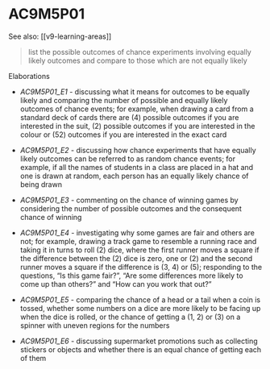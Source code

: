 
# AC9M5P01 

See also: [[v9-learning-areas]]

> list the possible outcomes of chance experiments involving equally likely outcomes and compare to those which are not equally likely

Elaborations


- _AC9M5P01_E1_ - discussing what it means for outcomes to be equally likely and comparing the number of possible and equally likely outcomes of chance events; for example, when drawing a card from a standard deck of cards there are \(4\) possible outcomes if you are interested in the suit, \(2\) possible outcomes if you are interested in the colour or \(52\) outcomes if you are interested in the exact card

- _AC9M5P01_E2_ - discussing how chance experiments that have equally likely outcomes can be referred to as random chance events; for example, if all the names of students in a class are placed in a hat and one is drawn at random, each person has an equally likely chance of being drawn

- _AC9M5P01_E3_ - commenting on the chance of winning games by considering the number of possible outcomes and the consequent chance of winning

- _AC9M5P01_E4_ - investigating why some games are fair and others are not; for example, drawing a track game to resemble a running race and taking it in turns to roll \(2\) dice, where the first runner moves a square if the difference between the \(2\) dice is zero, one or \(2\) and the second runner moves a square if the difference is \(3, 4\) or \(5\); responding to the questions, “Is this game fair?”, “Are some differences more likely to come up than others?” and “How can you work that out?”

- _AC9M5P01_E5_ - comparing the chance of a head or a tail when a coin is tossed, whether some numbers on a dice are more likely to be facing up when the dice is rolled, or the chance of getting a \(1, 2\) or \(3\) on a spinner with uneven regions for the numbers

- _AC9M5P01_E6_ - discussing supermarket promotions such as collecting stickers or objects and whether there is an equal chance of getting each of them
